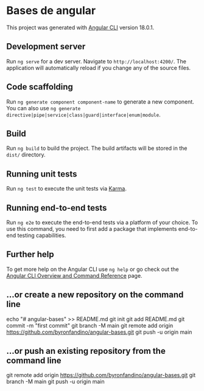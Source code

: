 # Bases de angular

This project was generated with [Angular CLI](https://github.com/angular/angular-cli) version 18.0.1.

## Development server

Run `ng serve` for a dev server. Navigate to `http://localhost:4200/`. The application will automatically reload if you change any of the source files.

## Code scaffolding

Run `ng generate component component-name` to generate a new component. You can also use `ng generate directive|pipe|service|class|guard|interface|enum|module`.

## Build

Run `ng build` to build the project. The build artifacts will be stored in the `dist/` directory.

## Running unit tests

Run `ng test` to execute the unit tests via [Karma](https://karma-runner.github.io).

## Running end-to-end tests

Run `ng e2e` to execute the end-to-end tests via a platform of your choice. To use this command, you need to first add a package that implements end-to-end testing capabilities.

## Further help

To get more help on the Angular CLI use `ng help` or go check out the [Angular CLI Overview and Command Reference](https://angular.dev/tools/cli) page.


## …or create a new repository on the command line

echo "# angular-bases" >> README.md
git init
git add README.md
git commit -m "first commit"
git branch -M main
git remote add origin https://github.com/byronfandino/angular-bases.git
git push -u origin main


## …or push an existing repository from the command line

git remote add origin https://github.com/byronfandino/angular-bases.git
git branch -M main
git push -u origin main
